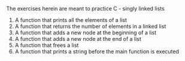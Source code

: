 The exercises herein are meant to practice C - singly linked lists
1. A function that prints all the elements of a list
2. A function that returns the number of elements in a linked list
3. A function that adds a new node at the beginning of a list
4. A function that adds a new node at the end of a list
5. A function that frees a list
6. A function that prints a string before the main function is executed
